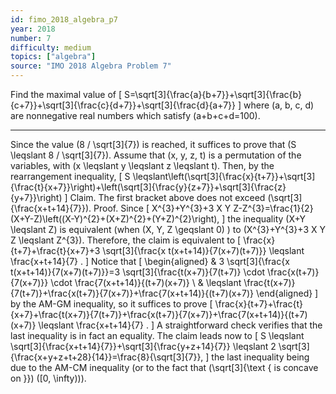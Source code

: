 ```yaml
---
id: fimo_2018_algebra_p7
year: 2018
number: 7
difficulty: medium
topics: ["algebra"]
source: "IMO 2018 Algebra Problem 7"
---
```


Find the maximal value of
\[
S=\sqrt[3]{\frac{a}{b+7}}+\sqrt[3]{\frac{b}{c+7}}+\sqrt[3]{\frac{c}{d+7}}+\sqrt[3]{\frac{d}{a+7}}
\]
where \(a, b, c, d\) are nonnegative real numbers which satisfy \(a+b+c+d=100\).


---
Since the value \(8 / \sqrt[3]{7}\) is reached, it suffices to prove that \(S \leqslant 8 / \sqrt[3]{7}\).
Assume that \(x, y, z, t\) is a permutation of the variables, with \(x \leqslant y \leqslant z \leqslant t\). Then, by the rearrangement inequality,
\[
S \leqslant\left(\sqrt[3]{\frac{x}{t+7}}+\sqrt[3]{\frac{t}{x+7}}\right)+\left(\sqrt[3]{\frac{y}{z+7}}+\sqrt[3]{\frac{z}{y+7}}\right)
\]
Claim. The first bracket above does not exceed \(\sqrt[3]{\frac{x+t+14}{7}}\).
Proof. Since
\[
X^{3}+Y^{3}+3 X Y Z-Z^{3}=\frac{1}{2}(X+Y-Z)\left((X-Y)^{2}+(X+Z)^{2}+(Y+Z)^{2}\right),
\]
the inequality \(X+Y \leqslant Z\) is equivalent (when \(X, Y, Z \geqslant 0\) ) to \(X^{3}+Y^{3}+3 X Y Z \leqslant Z^{3}\). Therefore, the claim is equivalent to
\[
\frac{x}{t+7}+\frac{t}{x+7}+3 \sqrt[3]{\frac{x t(x+t+14)}{7(x+7)(t+7)}} \leqslant \frac{x+t+14}{7} .
\]
Notice that
\[
\begin{aligned}
& 3 \sqrt[3]{\frac{x t(x+t+14)}{7(x+7)(t+7)}}=3 \sqrt[3]{\frac{t(x+7)}{7(t+7)} \cdot \frac{x(t+7)}{7(x+7)}} \cdot \frac{7(x+t+14)}{(t+7)(x+7)} \\
& \leqslant \frac{t(x+7)}{7(t+7)}+\frac{x(t+7)}{7(x+7)}+\frac{7(x+t+14)}{(t+7)(x+7)}
\end{aligned}
\]
by the AM-GM inequality, so it suffices to prove
\[
\frac{x}{t+7}+\frac{t}{x+7}+\frac{t(x+7)}{7(t+7)}+\frac{x(t+7)}{7(x+7)}+\frac{7(x+t+14)}{(t+7)(x+7)} \leqslant \frac{x+t+14}{7} .
\]
A straightforward check verifies that the last inequality is in fact an equality.
The claim leads now to
\[
S \leqslant \sqrt[3]{\frac{x+t+14}{7}}+\sqrt[3]{\frac{y+z+14}{7}} \leqslant 2 \sqrt[3]{\frac{x+y+z+t+28}{14}}=\frac{8}{\sqrt[3]{7}},
\]
the last inequality being due to the AM-CM inequality (or to the fact that \(\sqrt[3]{\text { is concave on }}\) \([0, \infty))\).
